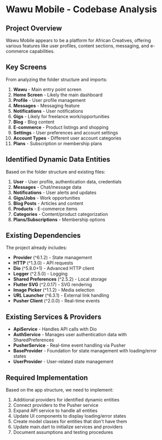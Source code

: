 # Wawu Mobile - Codebase Analysis

## Project Overview
Wawu Mobile appears to be a platform for African Creatives, offering various features like user profiles, content sections, messaging, and e-commerce capabilities.

## Key Screens
From analyzing the folder structure and imports:

1. **Wawu** - Main entry point screen
2. **Home Screen** - Likely the main dashboard
3. **Profile** - User profile management
4. **Messages** - Messaging feature
5. **Notifications** - User notifications
6. **Gigs** - Likely for freelance work/opportunities
7. **Blog** - Blog content
8. **E-commerce** - Product listings and shopping
9. **Settings** - User preferences and account settings
10. **Account Types** - Different user account categories
11. **Plans** - Subscription or membership plans

## Identified Dynamic Data Entities
Based on the folder structure and existing files:

1. **User** - User profile, authentication data, credentials
2. **Messages** - Chat/message data
3. **Notifications** - User alerts and updates
4. **Gigs/Jobs** - Work opportunities
5. **Blog Posts** - Articles and content
6. **Products** - E-commerce items
7. **Categories** - Content/product categorization
8. **Plans/Subscriptions** - Membership options

## Existing Dependencies
The project already includes:
- **Provider** (^6.1.2) - State management
- **HTTP** (^1.3.0) - API requests
- **Dio** (^5.8.0+1) - Advanced HTTP client
- **Logger** (^2.5.0) - Logging
- **Shared Preferences** (^2.5.2) - Local storage
- **Flutter SVG** (^2.0.17) - SVG rendering
- **Image Picker** (^1.1.2) - Media selection
- **URL Launcher** (^6.3.1) - External link handling
- **Pusher Client** (^2.0.0) - Real-time events

## Existing Services & Providers
- **ApiService** - Handles API calls with Dio
- **AuthService** - Manages user authentication data with SharedPreferences
- **PusherService** - Real-time event handling via Pusher
- **BaseProvider** - Foundation for state management with loading/error states
- **UserProvider** - User-related state management

## Required Implementation
Based on the app structure, we need to implement:
1. Additional providers for identified dynamic entities
2. Connect providers to the Pusher service
3. Expand API service to handle all entities
4. Update UI components to display loading/error states
5. Create model classes for entities that don't have them
6. Update main.dart to initialize services and providers
7. Document assumptions and testing procedures 